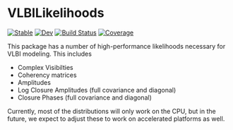 # VLBILikelihoods

[![Stable](https://img.shields.io/badge/docs-stable-blue.svg)](https://ptiede.github.io/VLBILikelihoods.jl/stable/)
[![Dev](https://img.shields.io/badge/docs-dev-blue.svg)](https://ptiede.github.io/VLBILikelihoods.jl/dev/)
[![Build Status](https://github.com/ptiede/VLBILikelihoods.jl/actions/workflows/CI.yml/badge.svg?branch=main)](https://github.com/ptiede/VLBILikelihoods.jl/actions/workflows/CI.yml?query=branch%3Amain)
[![Coverage](https://codecov.io/gh/ptiede/VLBILikelihoods.jl/branch/main/graph/badge.svg)](https://codecov.io/gh/ptiede/VLBILikelihoods.jl)


This package has a number of high-performance likelihoods necessary for VLBI modeling. This includes

 - Complex Visibilties
 - Coherency matrices
 - Amplitudes
 - Log Closure Amplitudes (full covariance and diagonal)
 - Closure Phases (full covariance and diagonal)
 
 Currently, most of the distributions will only work on the CPU, but in the future, we expect to adjust these to work on accelerated platforms as well.
